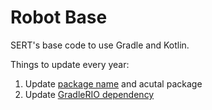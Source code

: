 # Robot Base

SERT's base code to use Gradle and Kotlin.

Things to update every year:
1. Update [package name](https://github.com/SouthEugeneRoboticsTeam/Robot-Base/blob/master/build.gradle#L41) and acutal package
1. Update [GradleRIO dependency](https://github.com/SouthEugeneRoboticsTeam/Robot-Base/blob/master/build.gradle#L13)
